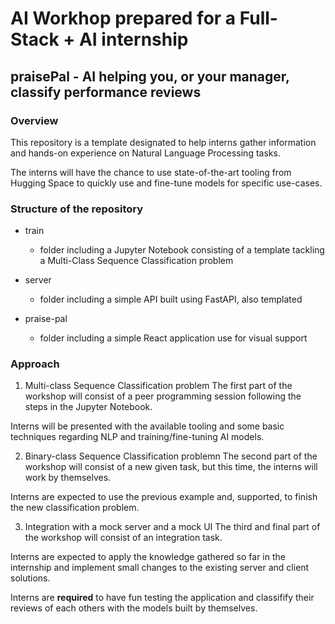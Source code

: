 # AI Workhop prepared for a Full-Stack + AI internship

## praisePal - AI helping you, or your manager, classify performance reviews

### Overview

This repository is a template designated to help interns gather information and hands-on experience
on Natural Language Processing tasks. 

The interns will have the chance to use state-of-the-art
tooling from Hugging Space to quickly use and fine-tune models for specific use-cases.

### Structure of the repository

- train
  - folder including a Jupyter Notebook consisting of a template tackling a Multi-Class Sequence Classification problem

- server
  - folder including a simple API built using FastAPI, also templated

- praise-pal
  - folder including a simple React application use for visual support


### Approach

1. Multi-class Sequence Classification problem
The first part of the workshop will consist of a peer programming session following the steps in the Jupyter Notebook.

Interns will be presented with the available tooling and some basic techniques regarding NLP and training/fine-tuning AI models.

2. Binary-class Sequence Classification problemn
The second part of the workshop will consist of a new given task, but this time, the interns will work by themselves.

Interns are expected to use the previous example and, supported, to finish the new classification problem.

3. Integration with a mock server and a mock UI
The third and final part of the workshop will consist of an integration task.

Interns are expected to apply the knowledge gathered so far in the internship and implement small changes to the existing 
server and client solutions. 

Interns are **required** to have fun testing the application and classifify their reviews of each others with the models
built by themselves.
